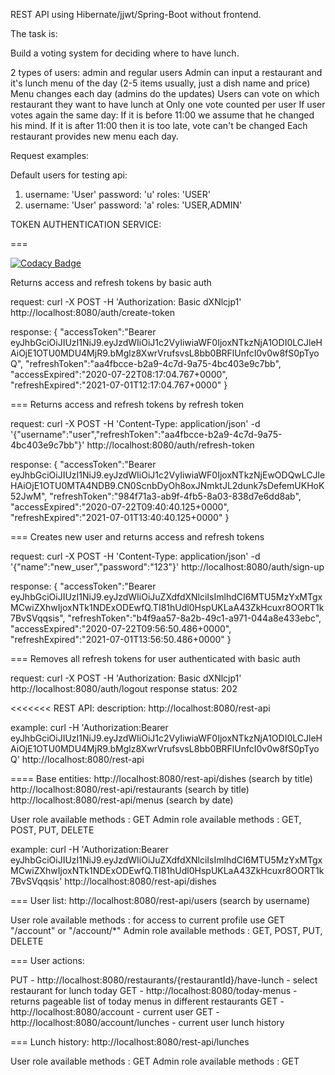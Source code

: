 REST API using Hibernate/jjwt/Spring-Boot without frontend.

The task is:

Build a voting system for deciding where to have lunch.

2 types of users: admin and regular users
Admin can input a restaurant and it's lunch menu of the day (2-5 items usually, just a dish name and price)
Menu changes each day (admins do the updates)
Users can vote on which restaurant they want to have lunch at
Only one vote counted per user
If user votes again the same day:
If it is before 11:00 we assume that he changed his mind.
If it is after 11:00 then it is too late, vote can't be changed
Each restaurant provides new menu each day.

Request examples:

Default users for testing api:
1. username: 'User' password: 'u' roles: 'USER'
2. username: 'User' password: 'a' roles: 'USER,ADMIN'

TOKEN AUTHENTICATION SERVICE:
  
===

[![Codacy Badge](https://api.codacy.com/project/badge/Grade/5a3af588cdc64de4805689e13556d138)](https://app.codacy.com/manual/Asfarus1/restaurant-voting?utm_source=github.com&utm_medium=referral&utm_content=Asfarus1/restaurant-voting&utm_campaign=Badge_Grade_Dashboard)

Returns access and refresh tokens by basic auth

request: curl -X POST -H 'Authorization: Basic dXNlcjp1' http://localhost:8080/auth/create-token

response: {
    "accessToken":"Bearer eyJhbGciOiJIUzI1NiJ9.eyJzdWIiOiJ1c2VyIiwiaWF0IjoxNTkzNjA1ODI0LCJleHAiOjE1OTU0MDU4MjR9.bMglz8XwrVrufsvsL8bb0BRFlUnfcI0v0w8fS0pTyoQ",
    "refreshToken":"aa4fbcce-b2a9-4c7d-9a75-4bc403e9c7bb",
    "accessExpired":"2020-07-22T08:17:04.767+0000",
    "refreshExpired":"2021-07-01T12:17:04.767+0000"
}

===
Returns access and refresh tokens by refresh token

request: curl -X POST -H 'Content-Type: application/json' -d '{"username":"user","refreshToken":"aa4fbcce-b2a9-4c7d-9a75-4bc403e9c7bb"}' http://localhost:8080/auth/refresh-token

response: {
    "accessToken":"Bearer eyJhbGciOiJIUzI1NiJ9.eyJzdWIiOiJ1c2VyIiwiaWF0IjoxNTkzNjEwODQwLCJleHAiOjE1OTU0MTA4NDB9.CN0ScnbDyOh8oxJNmktJL2dunk7sDefemUKHoK52JwM",
    "refreshToken":"984f71a3-ab9f-4fb5-8a03-838d7e6dd8ab",
    "accessExpired":"2020-07-22T09:40:40.125+0000",
    "refreshExpired":"2021-07-01T13:40:40.125+0000"
}


===
Creates new user and returns access and refresh tokens

request: curl -X POST -H 'Content-Type: application/json' -d '{"name":"new_user","password":"123"}' http://localhost:8080/auth/sign-up

response: {
    "accessToken":"Bearer eyJhbGciOiJIUzI1NiJ9.eyJzdWIiOiJuZXdfdXNlciIsImlhdCI6MTU5MzYxMTgxMCwiZXhwIjoxNTk1NDExODEwfQ.TI81hUdl0HspUKLaA43ZkHcuxr8OORT1k7BvSVqqsis",
    "refreshToken":"b4f9aa57-8a2b-49c1-a971-044a8e433ebc",
    "accessExpired":"2020-07-22T09:56:50.486+0000",
    "refreshExpired":"2021-07-01T13:56:50.486+0000"
}

===
Removes all refresh tokens for user authenticated with basic auth
  
request: curl -X POST -H 'Authorization: Basic dXNlcjp1' http://localhost:8080/auth/logout
response status: 202

<<<<<<<
REST API:
description:
http://localhost:8080/rest-api

example: curl -H 'Authorization:Bearer eyJhbGciOiJIUzI1NiJ9.eyJzdWIiOiJ1c2VyIiwiaWF0IjoxNTkzNjA1ODI0LCJleHAiOjE1OTU0MDU4MjR9.bMglz8XwrVrufsvsL8bb0BRFlUnfcI0v0w8fS0pTyoQ' http://localhost:8080/rest-api

====
Base entities:
http://localhost:8080/rest-api/dishes (search by title)
http://localhost:8080/rest-api/restaurants (search by title)
http://localhost:8080/rest-api/menus (search by date)

User role available methods : GET
Admin role available methods : GET, POST, PUT, DELETE

example: curl -H 'Authorization:Bearer eyJhbGciOiJIUzI1NiJ9.eyJzdWIiOiJuZXdfdXNlciIsImlhdCI6MTU5MzYxMTgxMCwiZXhwIjoxNTk1NDExODEwfQ.TI81hUdl0HspUKLaA43ZkHcuxr8OORT1k7BvSVqqsis' http://localhost:8080/rest-api/dishes

===
User list:
http://localhost:8080/rest-api/users (search by username)

User role available methods : for access to current profile use GET "/account" or "/account/*"
Admin role available methods : GET, POST, PUT, DELETE

===
User actions:

PUT - http://localhost:8080/restaurants/{restaurantId}/have-lunch - select restaurant for lunch today
GET - http://localhost:8080/today-menus - returns pageable list of today menus in different restaurants
GET - http://localhost:8080/account - current user
GET - http://localhost:8080/account/lunches - current user lunch history

===
Lunch history:
http://localhost:8080/rest-api/lunches

User role available methods : GET
Admin role available methods : GET
